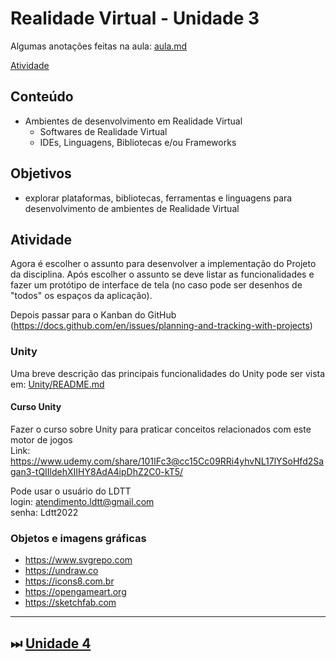 # Realidade Virtual - Unidade 3

Algumas anotações feitas na aula: [aula.md](./aula.md "aula.md")  

[Atividade](atividade.md "Atividade")  

## Conteúdo

- Ambientes de desenvolvimento em Realidade Virtual  
  - Softwares de Realidade Virtual  
  - IDEs, Linguagens, Bibliotecas e/ou Frameworks  

## Objetivos

- explorar plataformas, bibliotecas, ferramentas e linguagens para desenvolvimento de ambientes de Realidade Virtual  

## Atividade

Agora é escolher o assunto para desenvolver a implementação do Projeto da disciplina.
Após escolher o assunto se deve listar as funcionalidades e fazer um protótipo de interface de tela (no caso pode ser desenhos de "todos" os espaços da aplicação).

Depois passar para o Kanban do GitHub (https://docs.github.com/en/issues/planning-and-tracking-with-projects)

### Unity

Uma breve descrição das principais funcionalidades do Unity pode ser vista em: [Unity/README.md](Unity/README.md "Unity/README.md")  

#### Curso Unity

Fazer o curso sobre Unity para praticar conceitos relacionados com este motor de jogos  
Link: <https://www.udemy.com/share/101IFc3@cc15Cc09RRi4yhvNL17lYSoHfd2Sagan3-tQIIldehXIIHY8AdA4ipDhZ2C0-kT5/>  

Pode usar o usuário do LDTT  
login: atendimento.ldtt@gmail.com  
senha: Ldtt2022  

### Objetos e imagens gráficas

- <https://www.svgrepo.com>
- <https://undraw.co>
- <https://icons8.com.br>
- <https://opengameart.org>
- <https://sketchfab.com>

----------

## ⏭ [Unidade 4](../Unidade4/README.md "Unidade 4")  

<!--
[FIXME: arrumar as fontes bibliográficas]  
## Principais Referências Bibliográficas​
-->